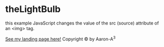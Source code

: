 # theLightBulb
this example JavaScript changes the value of the src (source) attribute of an &lt;img> tag.

[See my landing page here!](https://aron-helu.github.io/landing-page/
)
Copyright &copy; by Aaron-A<sup>3</sup>
